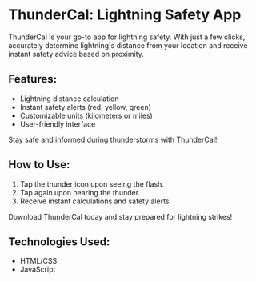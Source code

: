# ThunderCal: Lightning Safety App

ThunderCal is your go-to app for lightning safety. With just a few clicks, accurately determine lightning's distance from your location and receive instant safety advice based on proximity.

## Features:
- Lightning distance calculation
- Instant safety alerts (red, yellow, green)
- Customizable units (kilometers or miles)
- User-friendly interface

Stay safe and informed during thunderstorms with ThunderCal!

## How to Use:
1. Tap the thunder icon upon seeing the flash.
2. Tap again upon hearing the thunder.
3. Receive instant calculations and safety alerts.

Download ThunderCal today and stay prepared for lightning strikes!

## Technologies Used:
- HTML/CSS
- JavaScript
